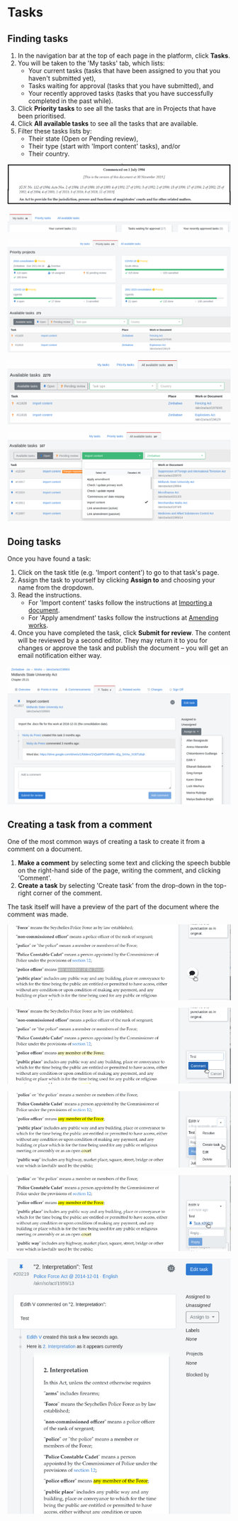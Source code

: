 # Tasks

## Finding tasks

1. In the navigation bar at the top of each page in the platform, click **Tasks**.
2. You will be taken to the 'My tasks' tab, which lists:
   * Your current tasks (tasks that have been assigned to you that you haven't submitted yet),
   * Tasks waiting for approval (tasks that you have submitted), and
   * Your recently approved tasks (tasks that you have successfully completed in the past while).
3. Click **Priority tasks** to see all the tasks that are in Projects that have been prioritised.
4. Click **All available tasks** to see all the tasks that are available.
5. Filter these tasks lists by:&#x20;
   * Their state (Open or Pending review),
   * Their type (start with 'Import content' tasks), and/or
   * Their country.

![The navigation bar](<../.gitbook/assets/image (221).png>)

![The 'My tasks' tab](<../.gitbook/assets/image (34).png>)

![The 'priority tasks' tab](<../.gitbook/assets/image (199).png>)

![The 'All available tasks' tab](<../.gitbook/assets/image (279).png>)

![Tasks filtered to 'Open', 'Import content', 'Zimbabwe'](<../.gitbook/assets/image (32).png>)

## Doing tasks

Once you have found a task:

1. Click on the task title (e.g. 'Import content') to go to that task's page.
2. Assign the task to yourself by clicking **Assign to** and choosing your name from the dropdown.
3. Read the instructions.
   * For 'Import content' tasks follow the instructions at [Importing a document](importing-a-document/).
   * For 'Apply amendment' tasks follow the instructions at [Amending works](../managing-works/amending-works/).
4. Once you have completed the task, click **Submit for review**. The content will be reviewed by a second editor. They may return it to you for changes or approve the task and publish the document – you will get an email notification either way.

![An 'Import content' task](<../.gitbook/assets/image (35).png>)

## Creating a task from a comment

One of the most common ways of creating a task to create it from a comment on a document.

1. **Make a comment** by selecting some text and clicking the speech bubble on the right-hand side of the page, writing the comment, and clicking 'Comment'.
2. **Create a task** by selecting 'Create task' from the drop-down in the top-right corner of the comment.

The task itself will have a preview of the part of the document where the comment was made.

![](<../.gitbook/assets/image (150).png>)

![](<../.gitbook/assets/image (263).png>)

![](<../.gitbook/assets/image (283).png>)

![](<../.gitbook/assets/image (76).png>)

![](<../.gitbook/assets/image (56).png>)
